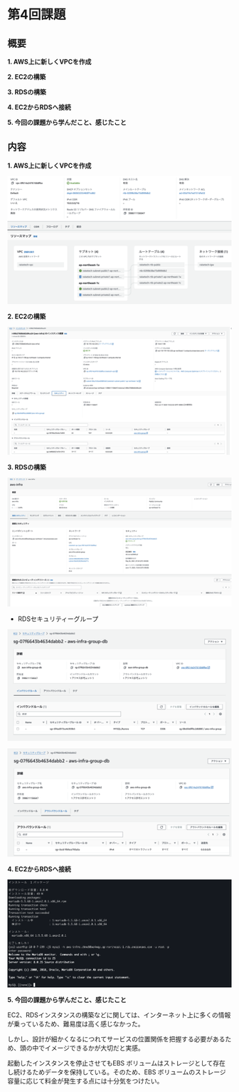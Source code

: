 # 第4回課題

## 概要

**1. AWS上に新しくVPCを作成**

**2. EC2の構築**

**3. RDSの構築**

**4. EC2からRDSへ接続**

**5. 今回の課題から学んだこと、感じたこと**

 
## 内容 
 
**1. AWS上に新しくVPCを作成**

 ![画像1.jpg](images_04/VPC.png)


**2. EC2の構築**

 ![画像2.jpg](images_04/EC2.png)


**3. RDSの構築**
    
 ![画像3.jpg](images_04/RDS.png)

- RDSセキュリティーグループ

 ![画像4.jpg](images_04/RDS-security-g1.png)

 ![画像5.jpg](images_04/RDS-security-g2.png)


**4. EC2からRDSへ接続**

 ![画像6.jpg](images_04/EC2-RDS-login.png)  

**5. 今回の課題から学んだこと、感じたこと**

EC2、RDSインスタンスの構築などに関しては、インターネット上に多くの情報が乗っているため、難易度は高く感じなかった。

しかし、設計が細かくなるにつれてサービスの位置関係を把握する必要があるため、頭の中でイメージできるかが大切だと実感。

起動したインスタンスを停止させてもEBS ボリュームはストレージとして存在し続けるためデータを保持している。そのため、EBS ボリュームのストレージ容量に応じて料金が発生する点には十分気をつけたい。
